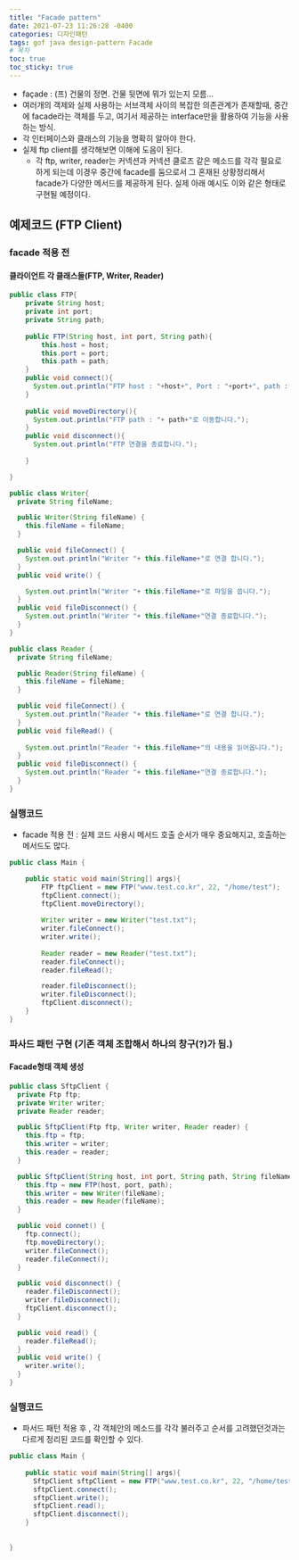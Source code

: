 ```yaml
---
title: "Facade pattern"
date: 2021-07-23 11:26:28 -0400
categories: 디자인패턴
tags: gof java design-pattern Facade
# 목차
toc: true  
toc_sticky: true
---
```


* façade : (프) 건물의 정면. 건물 뒷면에 뭐가 있는지 모름...
* 여러개의 객제와 실제 사용하는 서브객체 사이의 복잡한 의존관계가 존재할때, 중간에 facade라는 객체를 두고, 여기서 제공하는 interface만을 활용하여 기능을 사용하는 방식.
* 각 인터페이스와 클래스의 기능을 명확히 알아야 한다.
* 실제 ftp client를 생각해보면 이해에 도음이 된다.
    * 각 ftp, writer, reader는 커넥션과 커넥션 클로즈 같은 메소드를 각각 필요로 하게 되는데 이경우 중간에 facade를 둠으로서 그 혼재된 상황정리해서 facade가 다양한 메서드를 제공하게 된다. 실제 아래 예시도 이와 같은 형태로 구현될 예정이다.


## 예제코드 (FTP Client)
### facade 적용 전
#### 클라이언트 각 클래스들(FTP, Writer, Reader)
```java
public class FTP{
    private String host;
    private int port;
    private String path;
    
    public FTP(String host, int port, String path){
        this.host = host;
        this.port = port;
        this.path = path;
    }
    public void connect(){
      System.out.println("FTP host : "+host+", Port : "+port+", path : "+ path);
    }
    
    public void moveDirectory(){
      System.out.println("FTP path : "+ path+"로 이동합니다.");
    }
    public void disconnect(){
      System.out.println("FTP 연결을 종료합니다.");
        
    }

}
```
```java
public class Writer{
  private String fileName;

  public Writer(String fileName) {
    this.fileName = fileName;
  }

  public void fileConnect() {
    System.out.println("Writer "+ this.fileName+"로 연결 합니다.");
  }
  public void write() {

    System.out.println("Writer "+ this.fileName+"로 파일을 씁니다.");
  }
  public void fileDisconnect() {
    System.out.println("Writer "+ this.fileName+"연결 종료합니다.");
  }
}
```

```java
public class Reader {
  private String fileName;

  public Reader(String fileName) {
    this.fileName = fileName;
  }

  public void fileConnect() {
    System.out.println("Reader "+ this.fileName+"로 연결 합니다.");
  }
  public void fileRead() {
    
    System.out.println("Reader "+ this.fileName+"의 내용을 읽어옵니다.");
  }
  public void fileDisconnect() {
    System.out.println("Reader "+ this.fileName+"연결 종료합니다.");
  }
}
```

### 실행코드
- facade 적용 전 : 실제 코드 사용시 메서드 호출 순서가 매우 중요해지고, 호출하는 메서드도 많다.
```java
public class Main {

    public static void main(String[] args){
    	FTP ftpClient = new FTP("www.test.co.kr", 22, "/home/test");
        ftpClient.connect();
        ftpClient.moveDirectory();
        
    	Writer writer = new Writer("test.txt");
    	writer.fileConnect();
    	writer.write();
    	
    	Reader reader = new Reader("test.txt");
    	reader.fileConnect();
        reader.fileRead();

        reader.fileDisconnect();
        writer.fileDisconnect();
        ftpClient.disconnect();
    }
}
```

### 파사드  패턴 구현 (기존 객체 조합해서 하나의 창구(?)가 됨.)
#### Facade형태 객체 생성

```java
public class SftpClient {
  private Ftp ftp;
  private Writer writer;
  private Reader reader;

  public SftpClient(Ftp ftp, Writer writer, Reader reader) {
    this.ftp = ftp;
    this.writer = writer;
    this.reader = reader;
  }

  public SftpClient(String host, int port, String path, String fileName) {
    this.ftp = new FTP(host, port, path);
    this.writer = new Writer(fileName);
    this.reader = new Reader(fileName);
  }

  public void connet() {
    ftp.connect();
    ftp.moveDirectory();
    writer.fileConnect();
    reader.fileConnect();
  }

  public void disconnect() {
    reader.fileDisconnect();
    writer.fileDisconnect();
    ftpClient.disconnect();
  }

  public void read() {
    reader.fileRead();
  }
  public void write() {
    writer.write();
  }
}
```
### 실행코드
- 파서드 패턴 적용 후 , 각 객체안의 메소드를 각각 불러주고 순서를 고려했던것과는 다르게 정리된 코드를 확인할 수 있다.
```java
public class Main {
   
    public static void main(String[] args){
      SftpClient sftpClient = new FTP("www.test.co.kr", 22, "/home/test","test.txt");
      sftpClient.connect();
      sftpClient.write();
      sftpClient.read();
      sftpClient.disconnect();
    }
    
    
}
```



